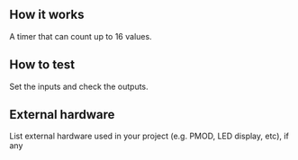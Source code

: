 <!---

This file is used to generate your project datasheet. Please fill in the information below and delete any unused
sections.

You can also include images in this folder and reference them in the markdown. Each image must be less than
512 kb in size, and the combined size of all images must be less than 1 MB.
-->

## How it works

A timer that can count up to 16 values.

## How to test

Set the inputs and check the outputs.

## External hardware

List external hardware used in your project (e.g. PMOD, LED display, etc), if any
